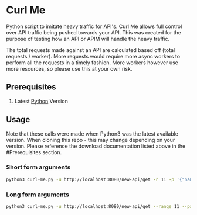 # Curl Me

Python script to imitate heavy traffic for API's. Curl Me allows full control over API traffic being pushed towards your API. This was created for the purpose of testing how an API or APIM will handle the heavy traffic.

The total requests made against an API are calculated based off (total requests / worker). More requests would require more async workers to perform all the requests in a timely fashion. More workers however use more resources, so please use this at your own risk.

## Prerequisites

1. Latest [Python](https://www.python.org/downloads/) Version

## Usage

Note that these calls were made when Python3 was the latest available version. When cloning this repo - this may change depending on your version. Please reference the download documentation listed above in the #Prerequisites section.


### Short form arguments

```bash
python3 curl-me.py -u http://localhost:8080/new-api/get -r 11 -p '{"names": ["J.J.", "April"], "years": [25, 29]}' -h '{Authorization: 123asdasd983ikjv76h3h4j4jnaas}
```

### Long form arguments

```bash
python3 curl-me.py -u http://localhost:8080/new-api/get --range 11 --payload '{"names": ["J.J.", "April"], "years": [25, 29]}' --h '{Authorization: 123asdasd983ikjv76h3h4j4jnaas}
```